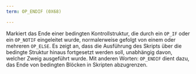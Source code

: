 ```yaml
---
term: OP_ENDIF (0X68)

---
```

Markiert das Ende einer bedingten Kontrollstruktur, die durch ein `OP_IF` oder ein `OP_NOTIF` eingeleitet wurde, normalerweise gefolgt von einem oder mehreren `OP_ELSE`. Es zeigt an, dass die Ausführung des Skripts über die bedingte Struktur hinaus fortgesetzt werden soll, unabhängig davon, welcher Zweig ausgeführt wurde. Mit anderen Worten: `OP_ENDIF` dient dazu, das Ende von bedingten Blöcken in Skripten abzugrenzen.